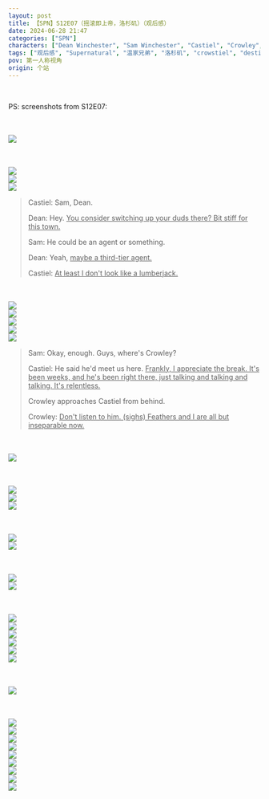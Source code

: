 ```yaml
---
layout: post
title: 【SPN】S12E07（摇滚即上帝，洛杉矶）（观后感）
date: 2024-06-28 21:47
categories: ["SPN"]
characters: ["Dean Winchester", "Sam Winchester", "Castiel", "Crowley", "Lucifer"]
tags: ["观后感", "Supernatural", "温家兄弟", "洛杉矶", "crowstiel", "destiel"]
pov: 第一人称视角
origin: 个站
---
```


<br>

PS: screenshots from S12E07:

<br><br>
![](https://github.com/junesirius/junesirius.github.io/blob/master/assets/images/SPN/S12/2024-06-28-SPN-1207-1.jpg)
<br>

<br><br>
![](https://github.com/junesirius/junesirius.github.io/blob/master/assets/images/SPN/S12/2024-06-28-SPN-1207-2.jpg)
<br>
![](https://github.com/junesirius/junesirius.github.io/blob/master/assets/images/SPN/S12/2024-06-28-SPN-1207-3.jpg)
<br>
![](https://github.com/junesirius/junesirius.github.io/blob/master/assets/images/SPN/S12/2024-06-28-SPN-1207-4.jpg)
<br>

> Castiel: Sam, Dean.
>
> Dean: Hey. <u>You consider switching up your duds there? Bit stiff for this town.</u>
>
> Sam: He could be an agent or something.
>
> Dean: Yeah, <u>maybe a third-tier agent.</u>
>
> Castiel: <u>At least I don't look like a lumberjack.</u>

<br><br>
![](https://github.com/junesirius/junesirius.github.io/blob/master/assets/images/SPN/S12/2024-06-28-SPN-1207-5.jpg)
<br>
![](https://github.com/junesirius/junesirius.github.io/blob/master/assets/images/SPN/S12/2024-06-28-SPN-1207-6.jpg)
<br>
![](https://github.com/junesirius/junesirius.github.io/blob/master/assets/images/SPN/S12/2024-06-28-SPN-1207-7.jpg)
<br>
![](https://github.com/junesirius/junesirius.github.io/blob/master/assets/images/SPN/S12/2024-06-28-SPN-1207-8.jpg)
<br>
![](https://github.com/junesirius/junesirius.github.io/blob/master/assets/images/SPN/S12/2024-06-28-SPN-1207-9.jpg)
<br>

> Sam: Okay, enough. Guys, where's Crowley?
>
> Castiel: He said he'd meet us here. <u>Frankly, I appreciate the break. It's been weeks, and he's been right there, just talking and talking and talking. It's relentless.</u>
>
> Crowley approaches Castiel from behind.
>
>
> Crowley: <u>Don't listen to him. (sighs) Feathers and I are all but inseparable now.</u>

<br><br>
![](https://github.com/junesirius/junesirius.github.io/blob/master/assets/images/SPN/S12/2024-06-28-SPN-1207-10.jpg)
<br>

<br><br>
![](https://github.com/junesirius/junesirius.github.io/blob/master/assets/images/SPN/S12/2024-06-28-SPN-1207-11.jpg)
<br>
![](https://github.com/junesirius/junesirius.github.io/blob/master/assets/images/SPN/S12/2024-06-28-SPN-1207-12.jpg)
<br>
![](https://github.com/junesirius/junesirius.github.io/blob/master/assets/images/SPN/S12/2024-06-28-SPN-1207-17.jpg)
<br>

<br><br>
![](https://github.com/junesirius/junesirius.github.io/blob/master/assets/images/SPN/S12/2024-06-28-SPN-1207-13.jpg)
<br>
![](https://github.com/junesirius/junesirius.github.io/blob/master/assets/images/SPN/S12/2024-06-28-SPN-1207-14.jpg)
<br>

<br><br>
![](https://github.com/junesirius/junesirius.github.io/blob/master/assets/images/SPN/S12/2024-06-28-SPN-1207-15.jpg)
<br>
![](https://github.com/junesirius/junesirius.github.io/blob/master/assets/images/SPN/S12/2024-06-28-SPN-1207-16.jpg)
<br>

<br><br>
![](https://github.com/junesirius/junesirius.github.io/blob/master/assets/images/SPN/S12/2024-06-28-SPN-1207-18.jpg)
<br>
![](https://github.com/junesirius/junesirius.github.io/blob/master/assets/images/SPN/S12/2024-06-28-SPN-1207-19.jpg)
<br>
![](https://github.com/junesirius/junesirius.github.io/blob/master/assets/images/SPN/S12/2024-06-28-SPN-1207-20.jpg)
<br>
![](https://github.com/junesirius/junesirius.github.io/blob/master/assets/images/SPN/S12/2024-06-28-SPN-1207-21.jpg)
<br>
![](https://github.com/junesirius/junesirius.github.io/blob/master/assets/images/SPN/S12/2024-06-28-SPN-1207-22.jpg)
<br>
![](https://github.com/junesirius/junesirius.github.io/blob/master/assets/images/SPN/S12/2024-06-28-SPN-1207-23.jpg)
<br>

<br><br>
![](https://github.com/junesirius/junesirius.github.io/blob/master/assets/images/SPN/S12/2024-06-28-SPN-1207-25.jpg)
<br>

<br><br>
![](https://github.com/junesirius/junesirius.github.io/blob/master/assets/images/SPN/S12/2024-06-28-SPN-1207-24.jpg)
<br>
![](https://github.com/junesirius/junesirius.github.io/blob/master/assets/images/SPN/S12/2024-06-28-SPN-1207-26.jpg)
<br>
![](https://github.com/junesirius/junesirius.github.io/blob/master/assets/images/SPN/S12/2024-06-28-SPN-1207-27.jpg)
<br>
![](https://github.com/junesirius/junesirius.github.io/blob/master/assets/images/SPN/S12/2024-06-28-SPN-1207-28.jpg)
<br>
![](https://github.com/junesirius/junesirius.github.io/blob/master/assets/images/SPN/S12/2024-06-28-SPN-1207-29.jpg)
<br>
![](https://github.com/junesirius/junesirius.github.io/blob/master/assets/images/SPN/S12/2024-06-28-SPN-1207-30.jpg)
<br>
![](https://github.com/junesirius/junesirius.github.io/blob/master/assets/images/SPN/S12/2024-06-28-SPN-1207-31.jpg)
<br>
![](https://github.com/junesirius/junesirius.github.io/blob/master/assets/images/SPN/S12/2024-06-28-SPN-1207-32.jpg)
<br>
![](https://github.com/junesirius/junesirius.github.io/blob/master/assets/images/SPN/S12/2024-06-28-SPN-1207-33.jpg)
<br>
